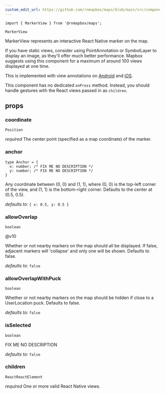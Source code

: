 ```yaml
---
custom_edit_url: https://github.com/rnmapbox/maps/blob/main/src/components/MarkerView.tsx
---
```


  

```tsx
import { MarkerView } from '@rnmapbox/maps';

MarkerView

```
MarkerView represents an interactive React Native marker on the map.

If you have static views, consider using PointAnnotation or SymbolLayer to display
an image, as they'll offer much better performance. Mapbox suggests using this
component for a maximum of around 100 views displayed at one time.

This is implemented with view annotations on [Android](https://docs.mapbox.com/android/maps/guides/annotations/view-annotations/)
and [iOS](https://docs.mapbox.com/ios/maps/guides/annotations/view-annotations).

This component has no dedicated `onPress` method. Instead, you should handle gestures
with the React views passed in as `children`.

## props

  
### coordinate

```tsx
Position
```
_required_
The center point (specified as a map coordinate) of the marker.


  
### anchor

```tsx
type Anchor = {
  x: number; /* FIX ME NO DESCRIPTION */
  y: number; /* FIX ME NO DESCRIPTION */
}
```
Any coordinate between (0, 0) and (1, 1), where (0, 0) is the top-left corner of
the view, and (1, 1) is the bottom-right corner. Defaults to the center at (0.5, 0.5).

  _defaults to:_ `{ x: 0.5, y: 0.5 }`

  
### allowOverlap

```tsx
boolean
```
@v10

Whether or not nearby markers on the map should all be displayed. If false, adjacent
markers will 'collapse' and only one will be shown. Defaults to false.

  _defaults to:_ `false`

  
### allowOverlapWithPuck

```tsx
boolean
```
Whether or not nearby markers on the map should be hidden if close to a
UserLocation puck. Defaults to false.

  _defaults to:_ `false`

  
### isSelected

```tsx
boolean
```
FIX ME NO DESCRIPTION

  _defaults to:_ `false`

  
### children

```tsx
ReactReactElement
```
_required_
One or more valid React Native views.


  







